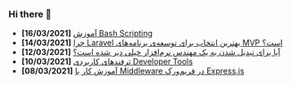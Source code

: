 ### Hi there 👋

<!-- posts -->
* **[16/03/2021]** [آموزش Bash Scripting](https://liara.ir/blog/%d8%a2%d9%85%d9%88%d8%b2%d8%b4-bash-scripting/ "آموزش Bash Scripting")
* **[14/03/2021]** [چرا Laravel بهترین انتخاب برای توسعه‌ی برنامه‌های MVP است؟](https://liara.ir/blog/%da%86%d8%b1%d8%a7-laravel-%d8%a8%d9%87%d8%aa%d8%b1%db%8c%d9%86-%d8%a7%d9%86%d8%aa%d8%ae%d8%a7%d8%a8-%d8%a8%d8%b1%d8%a7%db%8c-%d8%aa%d9%88%d8%b3%d8%b9%d9%87%e2%80%8c%db%8c-%d8%a8%d8%b1%d9%86%d8%a7/ "چرا Laravel بهترین انتخاب برای توسعه‌ی برنامه‌های MVP است؟")
* **[12/03/2021]** [آیا برای تبدیل شدن به یک مهندس نرم‌افزار خیلی دیر شده است؟](https://liara.ir/blog/%d8%a2%db%8c%d8%a7-%d8%a8%d8%b1%d8%a7%db%8c-%d8%aa%d8%a8%d8%af%db%8c%d9%84-%d8%b4%d8%af%d9%86-%d8%a8%d9%87-%db%8c%da%a9-%d9%85%d9%87%d9%86%d8%af%d8%b3-%d9%86%d8%b1%d9%85%e2%80%8c%d8%a7%d9%81%d8%b2/ "آیا برای تبدیل شدن به یک مهندس نرم‌افزار خیلی دیر شده است؟")
* **[10/03/2021]** [ترفندهای کاربردی Developer Tools](https://liara.ir/blog/%d8%aa%d8%b1%d9%81%d9%86%d8%af%d9%87%d8%a7%db%8c-%da%a9%d8%a7%d8%b1%d8%a8%d8%b1%d8%af%db%8c-developer-tools/ "ترفندهای کاربردی Developer Tools")
* **[08/03/2021]** [آموزش کار با Middleware در فریم‌ورک Express.js](https://liara.ir/blog/%d8%a2%d9%85%d9%88%d8%b2%d8%b4-%da%a9%d8%a7%d8%b1-%d8%a8%d8%a7-middleware-%d8%af%d8%b1-%d9%81%d8%b1%db%8c%d9%85%e2%80%8c%d9%88%d8%b1%da%a9-express/ "آموزش کار با Middleware در فریم‌ورک Express.js")<!-- /posts -->

